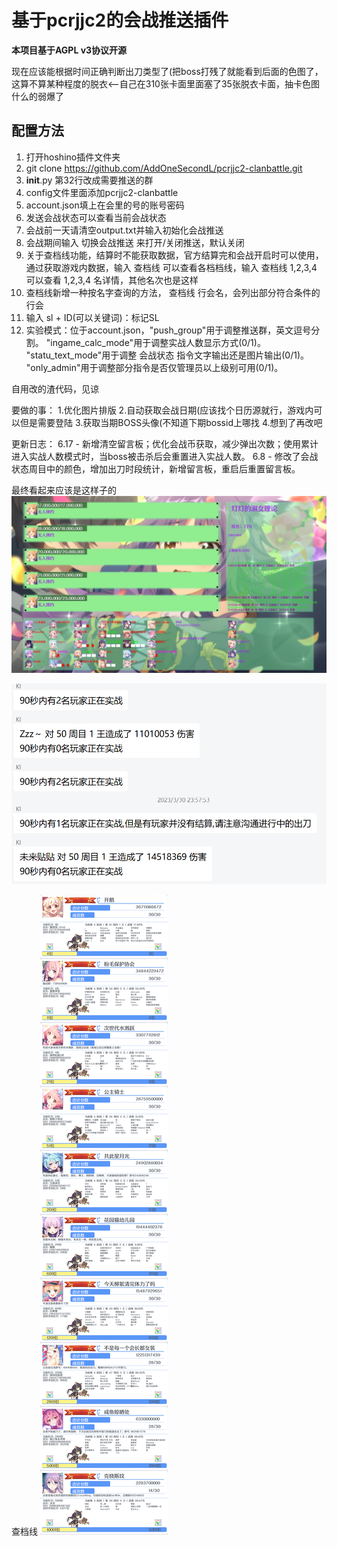 # 基于pcrjjc2的会战推送插件

**本项目基于AGPL v3协议开源**

现在应该能根据时间正确判断出刀类型了(把boss打残了就能看到后面的色图了，这算不算某种程度的脱衣<--自己在310张卡面里面塞了35张脱衣卡面，抽卡色图什么的弱爆了
## 配置方法

1. 打开hoshino插件文件夹
2. git clone https://github.com/AddOneSecondL/pcrjjc2-clanbattle.git
3. __init__.py 第32行改成需要推送的群
4. config文件里面添加pcrjjc2-clanbattle
5. account.json填上在会里的号的账号密码
6. 发送会战状态可以查看当前会战状态
7. 会战前一天请清空output.txt并输入初始化会战推送
8. 会战期间输入 切换会战推送 来打开/关闭推送，默认关闭
9. 关于查档线功能，结算时不能获取数据，官方结算完和会战开启时可以使用，通过获取游戏内数据，输入 查档线 可以查看各档档线，输入 查档线 1,2,3,4 可以查看 1,2,3,4 名详情，其他名次也是这样
10. 查档线新增一种按名字查询的方法， 查档线 行会名，会列出部分符合条件的行会
11. 输入 sl + ID(可以关键词)：标记SL
12. 实验模式：位于account.json，"push_group"用于调整推送群，英文逗号分割。
                               "ingame_calc_mode"用于调整实战人数显示方式(0/1)。
                               "statu_text_mode"用于调整 会战状态 指令文字输出还是图片输出(0/1)。
                               "only_admin"用于调整部分指令是否仅管理员以上级别可用(0/1)。

自用改的渣代码，见谅



要做的事：
1.优化图片排版
2.自动获取会战日期(应该找个日历源就行，游戏内可以但是需要登陆
3.获取当期BOSS头像(不知道下期bossid上哪找
4.想到了再改吧

更新日志：
6.17 - 新增清空留言板；优化会战币获取，减少弹出次数；使用累计进入实战人数模式时，当boss被击杀后会重置进入实战人数。
6.8 - 修改了会战状态周目中的颜色，增加出刀时段统计，新增留言板，重启后重置留言板。

最终看起来应该是这样子的
![](example/1.jpg)

![](example/2.png)

查档线
![](example/3.png)
